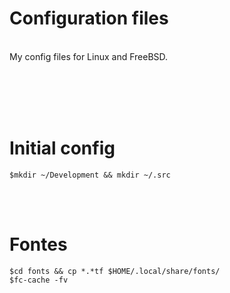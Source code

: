 # Configuration files

<br>
My config files for Linux and FreeBSD.

<br><br><br><br>

# Initial config
```
$mkdir ~/Development && mkdir ~/.src
```

<br><br>

# Fontes
```
$cd fonts && cp *.*tf $HOME/.local/share/fonts/
$fc-cache -fv
```
